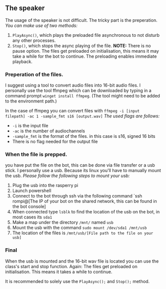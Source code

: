 
## The speaker
The usage of the speaker is not difficult. The tricky part is the preperation.
*You can make use of two methods:*
1. `PlayAsync()`, which plays the preloaded file asynchronous to not disturb any other processes.
2. `Stop()`, which stops the async playing of the file.
**NOTE:** There is no pause option.
The files get preloaded on initialisation, this means it may take a while for the bot to continue. The preloading enables immediate playback.

### Preperation of the files. 
I suggest using a tool to convert audio files into 16-bit audio files. I personally use the tool ffmpeg which can be downloaded by typing in a command prompt `winget install ffmpeg`. (The tool might need to be added to the environment path.)

In the case of ffmpeg you can convert files with `ffmpeg -i [input filepath] -ac 1 -sample_fmt s16 [output.wav]`
*The used flags are follows:*
- `-i` is the input file
- `-ac` is the number of audiochannels
- `-sample_fmt` is the format of the files. in this case is s16, signed 16 bits
- There is no flag needed for the output file

### When the file is prepped. 
you have put the file on the bot, this can be done via file transfer or a usb stick.
I personally use a usb. Because its linux you'll have to manually mount the usb. 
*Please follow the following steps to mount your usb:*
1. Plug the usb into the rasperry pi
2. Launch powershell
3. Connect to the bot through ssh via the following command `ssh rompi@[The IP of your bot on the shared network, this can be found in the bot console] 
4. When connected type `lsblk` to find the location of the usb on the bot, in most cases its `sda1`
5. Make a map under the directory `/mnt/` named `usb`
6. Mount the usb with the command `sudo mount /dev/sda1 /mnt/usb`
7. The location of the files is `/mnt/usb/[File path to the file on your usb]`

### Final
When the usb is mounted and the 16-bit wav file is located you can use the class's start and stop function. 
Again: The files get preloaded on initialisation. This means it takes a while to continue.

It is recommended to solely use the `PlayAsync();` and `Stop();` method.